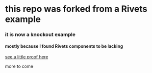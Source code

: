 # this repo was forked from a Rivets example
### it is now a knockout example
#### mostly because I found Rivets components to be lacking
[see a little proof here](https://github.com/mikeric/rivets/issues?utf8=%E2%9C%93&q=is%3Aissue%20is%3Aopen%20component)

more to come
